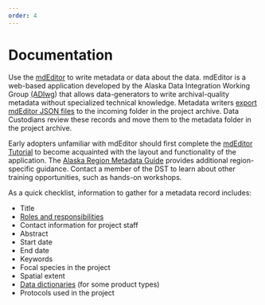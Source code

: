 ```yaml
---
order: 4
---
```


# Documentation

Use the [mdEditor](https://www.mdeditor.org) to write metadata or data about the data. mdEditor is a web-based application developed by the Alaska Data Integration Working Group [(ADIwg](https://www.adiwg.org/about/)) that allows data-generators to write archival-quality metadata without specialized technical knowledge. Metadata writers [export mdEditor JSON files](https://app.gitbook.com/@ak-region-dst/s/alaska-region-mdeditor-interim-user-guide/file-management/export) to the incoming folder in the project archive. Data Custodians review these records and move them to the metadata folder in the project archive.
Early adopters unfamiliar with mdEditor should first complete the [mdEditor Tutorial](https://guide.mdeditor.org/tutorial/welcome-to-tutorial.html) to become acquainted with the layout and functionality of the application. The [Alaska Region Metadata Guide](https://ak-region-dst.gitbook.io/alaska-region-mdeditor-interim-user-guide/) provides additional region-specific guidance. Contact a member of the DST to learn about other training opportunities, such as hands-on workshops.

As a quick checklist, information to gather for a metadata record includes:

- Title
- [Roles and responsibilities](establish-roles-and-responsibilities.md)
- Contact information for project staff
- Abstract
- Start date
- End date
- Keywords
- Focal species in the project
- Spatial extent
- [Data dictionaries](https://doimspp.sharepoint.com/:x:/s/AlaskaDataStewardship/EV4M7\_juM5FOgGm9r\_hWiOABsJDdLPaPQG0Bmm4sja5fsQ?e=wznkFo) (for some product types)
- Protocols used in the project
